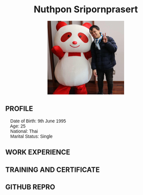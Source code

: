 
<h1 align="center">Nuthpon Sripornprasert</h1>
<p align="center">
<img src="/picture/29314707_1726010667442216_1047016552009145206_n.jpg" alt="drawing" width="240" height="230"/>
</p>

## PROFILE
<pre style="font-family:arial;">
    Date of Birth: 9th June 1995
    Age: 25
    National: Thai
    Marital Status: Single
</pre>
  

<h2>WORK EXPERIENCE</h2>

<h2>TRAINING AND CERTIFICATE</h2>

<h2>GITHUB REPRO</h2>